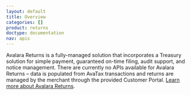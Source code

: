 ```yaml
---
layout: default
title: Overview
categories: []
product: returns
doctype: documentation
nav: apis
---
```

<p>
    Avalara Returns is a fully-managed solution that incorporates a Treasury 
    solution for simple payment, guaranteed on-time filing, audit support, and notice management. 
    There are currently no APIs available for Avalara Returns – data is populated from AvaTax 
    transactions and returns are managed by the merchant through the provided Customer Portal. <a href="http://www.avalara.com/products/returns/">Learn more about Avalara Returns</a>.
</p>
